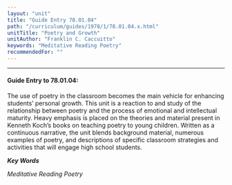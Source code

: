 ```yaml
---
layout: "unit"
title: "Guide Entry 78.01.04"
path: "/curriculum/guides/1978/1/78.01.04.x.html"
unitTitle: "Poetry and Growth"
unitAuthor: "Franklin C. Caccuitto"
keywords: "Meditative Reading Poetry"
recommendedFor: ""
---
```

<body>
<hr/>
<h4>
Guide Entry to 78.01.04:
</h4>
The use of poetry in the classroom becomes the main vehicle for enhancing students’ personal growth. This unit is a reaction to and study of the relationship between poetry and the process of emotional and intellectual maturity. Heavy emphasis is placed on the theories and material present in Kenneth Koch’s books on teaching poetry to young children. Written as a continuous narrative, the unit blends background material, numerous examples of poetry, and descriptions of specific classroom strategies and activities that will engage high school students.
<p>
<b>
<i>
Key Words
</i>
</b>
<br/>
</p>
<p>
<i>
Meditative Reading Poetry
</i>
</p>
</body>